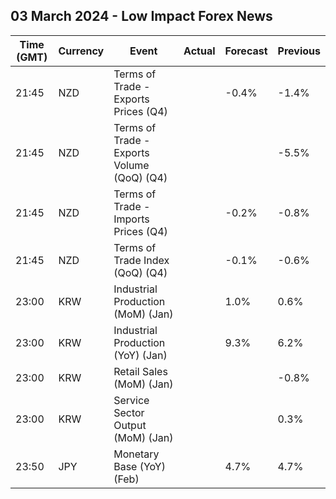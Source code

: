 ## 03 March 2024 - Low Impact Forex News

| Time (GMT) | Currency | Event | Actual | Forecast | Previous |
|------|----------|-------|--------|----------|----------|
| 21:45 | NZD | Terms of Trade - Exports Prices (Q4) |  | -0.4% | -1.4% |
| 21:45 | NZD | Terms of Trade - Exports Volume (QoQ) (Q4) |  |  | -5.5% |
| 21:45 | NZD | Terms of Trade - Imports Prices (Q4) |  | -0.2% | -0.8% |
| 21:45 | NZD | Terms of Trade Index (QoQ) (Q4) |  | -0.1% | -0.6% |
| 23:00 | KRW | Industrial Production (MoM) (Jan) |  | 1.0% | 0.6% |
| 23:00 | KRW | Industrial Production (YoY) (Jan) |  | 9.3% | 6.2% |
| 23:00 | KRW | Retail Sales (MoM) (Jan) |  |  | -0.8% |
| 23:00 | KRW | Service Sector Output (MoM) (Jan) |  |  | 0.3% |
| 23:50 | JPY | Monetary Base (YoY) (Feb) |  | 4.7% | 4.7% |
